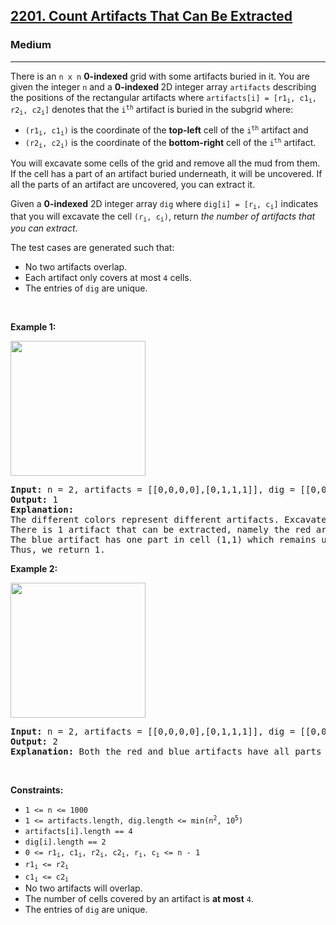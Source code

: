 <h2><a href="https://leetcode.com/problems/count-artifacts-that-can-be-extracted/">2201. Count Artifacts That Can Be Extracted</a></h2><h3>Medium</h3><hr><div style="user-select: auto;"><p style="user-select: auto;">There is an <code style="user-select: auto;">n x n</code> <strong style="user-select: auto;">0-indexed</strong> grid with some artifacts buried in it. You are given the integer <code style="user-select: auto;">n</code> and a <strong style="user-select: auto;">0-indexed </strong>2D integer array <code style="user-select: auto;">artifacts</code> describing the positions of the rectangular artifacts where <code style="user-select: auto;">artifacts[i] = [r1<sub style="user-select: auto;">i</sub>, c1<sub style="user-select: auto;">i</sub>, r2<sub style="user-select: auto;">i</sub>, c2<sub style="user-select: auto;">i</sub>]</code> denotes that the <code style="user-select: auto;">i<sup style="user-select: auto;">th</sup></code> artifact is buried in the subgrid where:</p>

<ul style="user-select: auto;">
	<li style="user-select: auto;"><code style="user-select: auto;">(r1<sub style="user-select: auto;">i</sub>, c1<sub style="user-select: auto;">i</sub>)</code> is the coordinate of the <strong style="user-select: auto;">top-left</strong> cell of the <code style="user-select: auto;">i<sup style="user-select: auto;">th</sup></code> artifact and</li>
	<li style="user-select: auto;"><code style="user-select: auto;">(r2<sub style="user-select: auto;">i</sub>, c2<sub style="user-select: auto;">i</sub>)</code> is the coordinate of the <strong style="user-select: auto;">bottom-right</strong> cell of the <code style="user-select: auto;">i<sup style="user-select: auto;">th</sup></code> artifact.</li>
</ul>

<p style="user-select: auto;">You will excavate some cells of the grid and remove all the mud from them. If the cell has a part of an artifact buried underneath, it will be uncovered. If all the parts of an artifact are uncovered, you can extract it.</p>

<p style="user-select: auto;">Given a <strong style="user-select: auto;">0-indexed</strong> 2D integer array <code style="user-select: auto;">dig</code> where <code style="user-select: auto;">dig[i] = [r<sub style="user-select: auto;">i</sub>, c<sub style="user-select: auto;">i</sub>]</code> indicates that you will excavate the cell <code style="user-select: auto;">(r<sub style="user-select: auto;">i</sub>, c<sub style="user-select: auto;">i</sub>)</code>, return <em style="user-select: auto;">the number of artifacts that you can extract</em>.</p>

<p style="user-select: auto;">The test cases are generated such that:</p>

<ul style="user-select: auto;">
	<li style="user-select: auto;">No two artifacts overlap.</li>
	<li style="user-select: auto;">Each artifact only covers at most <code style="user-select: auto;">4</code> cells.</li>
	<li style="user-select: auto;">The entries of <code style="user-select: auto;">dig</code> are unique.</li>
</ul>

<p style="user-select: auto;">&nbsp;</p>
<p style="user-select: auto;"><strong style="user-select: auto;">Example 1:</strong></p>
<img alt="" src="https://assets.leetcode.com/uploads/2019/09/16/untitled-diagram.jpg" style="width: 216px; height: 216px; user-select: auto;">
<pre style="user-select: auto;"><strong style="user-select: auto;">Input:</strong> n = 2, artifacts = [[0,0,0,0],[0,1,1,1]], dig = [[0,0],[0,1]]
<strong style="user-select: auto;">Output:</strong> 1
<strong style="user-select: auto;">Explanation:</strong> 
The different colors represent different artifacts. Excavated cells are labeled with a 'D' in the grid.
There is 1 artifact that can be extracted, namely the red artifact.
The blue artifact has one part in cell (1,1) which remains uncovered, so we cannot extract it.
Thus, we return 1.
</pre>

<p style="user-select: auto;"><strong style="user-select: auto;">Example 2:</strong></p>
<img alt="" src="https://assets.leetcode.com/uploads/2019/09/16/untitled-diagram-1.jpg" style="width: 216px; height: 216px; user-select: auto;">
<pre style="user-select: auto;"><strong style="user-select: auto;">Input:</strong> n = 2, artifacts = [[0,0,0,0],[0,1,1,1]], dig = [[0,0],[0,1],[1,1]]
<strong style="user-select: auto;">Output:</strong> 2
<strong style="user-select: auto;">Explanation:</strong> Both the red and blue artifacts have all parts uncovered (labeled with a 'D') and can be extracted, so we return 2. 
</pre>

<p style="user-select: auto;">&nbsp;</p>
<p style="user-select: auto;"><strong style="user-select: auto;">Constraints:</strong></p>

<ul style="user-select: auto;">
	<li style="user-select: auto;"><code style="user-select: auto;">1 &lt;= n &lt;= 1000</code></li>
	<li style="user-select: auto;"><code style="user-select: auto;">1 &lt;= artifacts.length, dig.length &lt;= min(n<sup style="user-select: auto;">2</sup>, 10<sup style="user-select: auto;">5</sup>)</code></li>
	<li style="user-select: auto;"><code style="user-select: auto;">artifacts[i].length == 4</code></li>
	<li style="user-select: auto;"><code style="user-select: auto;">dig[i].length == 2</code></li>
	<li style="user-select: auto;"><code style="user-select: auto;">0 &lt;= r1<sub style="user-select: auto;">i</sub>, c1<sub style="user-select: auto;">i</sub>, r2<sub style="user-select: auto;">i</sub>, c2<sub style="user-select: auto;">i</sub>, r<sub style="user-select: auto;">i</sub>, c<sub style="user-select: auto;">i</sub> &lt;= n - 1</code></li>
	<li style="user-select: auto;"><code style="user-select: auto;">r1<sub style="user-select: auto;">i</sub> &lt;= r2<sub style="user-select: auto;">i</sub></code></li>
	<li style="user-select: auto;"><code style="user-select: auto;">c1<sub style="user-select: auto;">i</sub> &lt;= c2<sub style="user-select: auto;">i</sub></code></li>
	<li style="user-select: auto;">No two artifacts will overlap.</li>
	<li style="user-select: auto;">The number of cells covered by an artifact is <strong style="user-select: auto;">at most</strong> <code style="user-select: auto;">4</code>.</li>
	<li style="user-select: auto;">The entries of <code style="user-select: auto;">dig</code> are unique.</li>
</ul>
</div>